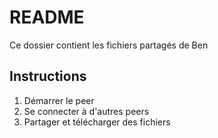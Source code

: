 # README

Ce dossier contient les fichiers partagés de Ben

## Instructions

1. Démarrer le peer
2. Se connecter à d'autres peers
3. Partager et télécharger des fichiers
